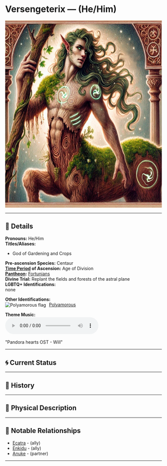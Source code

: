 # Versengeterix — (He/Him)

<!-- Optional -->
<img src="versengeterix.jpg" alt="Versengeterix" style="height: 600px; width: auto;" />

---

## 📕 Details
**Pronouns:** He/Him  
**Titles/Aliases:**  
  - God of Gardening and Crops  

**Pre-ascension Species:** Centaur  
**[Time Period](../../history/time_periods/) of Ascension:** Age of Division  
**[Pantheon](../../../pantheons):** [Fortunians](../../../pantheons/fortunians/index.md)  
**Divine Trial:** Replant the fields and forests of the astral plane  
**LGBTQ+ Identifications:**  
  none  

**Other Identifications:**  
      <img src="../../flags/polyamorous.jpg" alt="Polyamorous flag" width="30" style="vertical-align: middle; margin-right: 6px;">
  [Polyamorous](../../../identifiers/polyamorous/index.md)  

**Theme Music:**  
<audio controls>
  <source src="versengeterex_|_pandora_hearts_ost_-_will.mp4" type="audio/mpeg">
  Your browser does not support the audio element.
</audio>

"Pandora hearts OST - Will"  




---

## 🌀 Current Status


---

## 📜 History


---

## 👤 Physical Description


---
## 🧩 Notable Relationships
  - [Ecatra](../ecatra/index.md) - (ally)  
  - [Enkidu](../enkidu/index.md) - (ally)  
  - [Anuke](../anuke/index.md) - (partner)  

---
